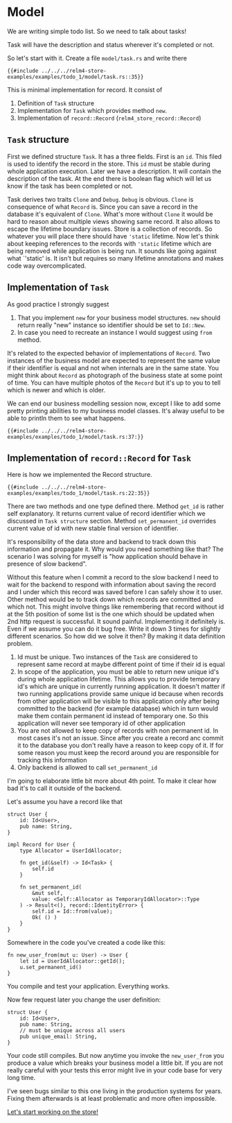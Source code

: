# Model

We are writing simple todo list. So we need to talk about tasks!

Task will have the description and status wherever it's completed or not.

So let's start with it. Create a file `model/task.rs` and write there

```rust,noplaypen
{{#include ../../../relm4-store-examples/examples/todo_1/model/task.rs::35}}
```

This is minimal implementation for record. It consist of

1. Definition of `Task` structure
2. Implementation for `Task` which provides method `new`.
3. Implementation of `record::Record` (`relm4_store_record::Record`)

## `Task` structure

First we defined structure `Task`. It has a three fields. First is an `id`. This filed is used to identify the record in the store. This `id` must be stable during whole application execution. Later we have a description. It will contain the description of the task. At the end there is boolean flag which will let us know if the task has been completed or not.

Task derives two traits `Clone` and `Debug`. `Debug` is obvious. `Clone` is consequence of what `Record` is. Since you can save a record in the database it's equivalent of `Clone`. What's more without `Clone` it would be hard to reason about multiple views showing same record. It also allows to escape the lifetime boundary issues. Store is a collection of records. So whatever you will place there should have `'static` lifetime. Now let's think about keeping references to the records with `'static` lifetime which are being removed while application is being run. It sounds like going against what `'static' is. It isn't but requires so many lifetime annotations and makes code way overcomplicated.

## Implementation of `Task`

As good practice I strongly suggest

1. That you implement `new` for your business model structures. `new` should return really "new" instance so identifier should be set to `Id::New`.
2. In case you need to recreate an instance I would suggest using `from` method.

It's related to the expected behavior of implementations of `Record`. Two instances of the business model are expected to represent the same value if their identifier is equal and not when internals are in the same state. You might think about `Record` as photograph of the business state at some point of time. You can have multiple photos of the `Record` but it's up to you to tell which is newer and which is older.

We can end our business modelling session now, except I like to add some pretty printing abilities to my business model classes. It's alway useful to be able to println them to see what happens.

```rust,noplaypen
{{#include ../../../relm4-store-examples/examples/todo_1/model/task.rs:37:}}
```

## Implementation of `record::Record` for `Task`

Here is how we implemented the Record structure.

```rust,noplaypen
{{#include ../../../relm4-store-examples/examples/todo_1/model/task.rs:22:35}}
```

There are two methods and one type defined there. Method `get_id` is rather self explanatory. It returns current value of record identifier which we discussed in `Task structure` section. Method `set_permanent_id` overrides current value of id with new stable final version of identifier.

It's responsibility of the data store and backend to track down this information and propagate it. Why would you need something like that? The scenario I was solving for myself is "how application should behave in presence of slow backend".

Without this feature when I commit a record to the slow backend I need to wait for the backend to respond with information about saving the record and I under which this record was saved before I can safely show it to user. Other method would be to track down which records are committed and which not. This might involve things like remembering that record without id at the 5th position of some list is the one which should be updated when 2nd http request is successful. It sound painful. Implementing it definitely is. Even if we assume you can do it bug free. Write it down 3 times for slightly different scenarios. So how did we solve it then? By making it data definition problem.

1. Id must be unique. Two instances of the `Task` are considered to represent same record at maybe different point of time if their id is equal
2. In scope of the application, you must be able to return new unique id's during whole application lifetime. This allows you to provide temporary id's which are unique in currently running application. It doesn't matter if two running applications provide same unique id because when records from other application will be visible to this application only after being committed to the backend (for example database) which in turn would make them contain permanent id instead of temporary one. So this application will never see temporary id of other application
3. You are not allowed to keep copy of records with non permanent id. In most cases it's not an issue. Since after you create a record anc commit it to the database you don't really have a reason to keep copy of it. If for some reason you must keep the record around you are responsible for tracking this information
4. Only backend is allowed to call `set_permanent_id`

I'm going to elaborate little bit more about 4th point. To make it clear how bad it's to call it outside of the backend.

Let's assume you have a record like that

```rust,noplaypen
struct User {
    id: Id<User>,
    pub name: String,
}

impl Record for User {
    type Allocator = UserIdAllocator;

    fn get_id(&self) -> Id<Task> {
        self.id
    }

    fn set_permanent_id(
        &mut self, 
        value: <Self::Allocator as TemporaryIdAllocator>::Type
    ) -> Result<(), record::IdentityError> {
        self.id = Id::from(value);
        Ok( () )
    }
}
```

Somewhere in the code you've created a code like this:

```rust,noplaypen
fn new_user_from(mut u: User) -> User {
    let id = UserIdAllocator::getId();
    u.set_permanent_id()
}
```

You compile and test your application. Everything works.

Now few request later you change the user definition:

```rust,noplaypen
struct User {
    id: Id<User>,
    pub name: String,
    // must be unique across all users
    pub unique_email: String,
}
```

Your code still compiles. But now anytime you invoke the `new_user_from` you produce a value which breaks your business model a little bit. If you are not really careful with your tests this error might live in your code base for very long time.

I've seen bugs similar to this one living in the production systems for years. Fixing them afterwards is at least problematic and more often impossible.

[Let's start working on the store!](./02-store.md)
